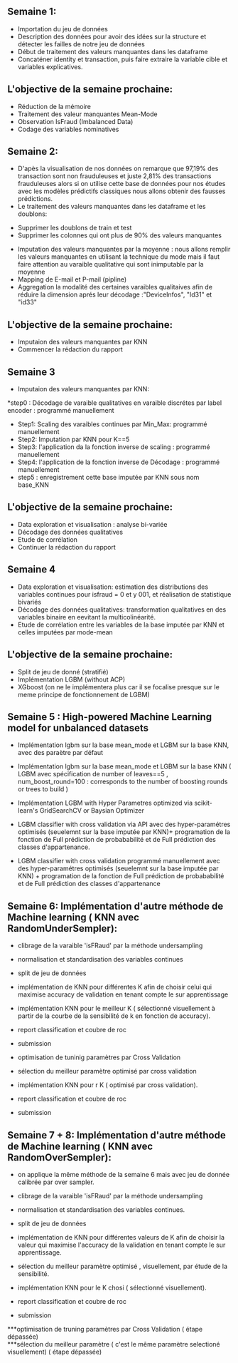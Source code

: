 ## Semaine 1:
- Importation du jeu de données
- Description des données pour avoir des idées sur la structure et détecter les failles de notre jeu de données
- Début de traitement des valeurs manquantes dans les dataframe
- Concaténer identity et transaction, puis faire extraire la variable cible et variables explicatives.

## L'objective de la semaine prochaine:
- Réduction de la mémoire
- Traitement des valeur manquantes Mean-Mode
- Observation IsFraud (Imbalanced Data)
- Codage des variables nominatives

## Semaine 2:
- D'apès la visualisation de nos données on remarque que 97,19% des transaction sont non frauduleuses et juste 2,81% des transactions frauduleuses alors si on utilise cette base de données pour nos études avec les modèles prédictifs classiques nous allons obtenir des fausses prédictions.
- Le traitement des valeurs manquantes dans les dataframe et les doublons:
 * Supprimer les doublons de train et test
 * Supprimer les colonnes qui ont plus de 90% des valeurs manquantes
 - Imputation des valeurs manquantes par la moyenne : nous allons remplir les valeurs manquantes en utilisant la technique du mode mais il faut faire attention au varaible qualitative qui sont inimputable par la moyenne
 -  Mapping de E-mail et P-mail (pipline)
 - Aggregation la modalité des certaines varaibles qualitaives afin de réduire la dimension aprés leur décodage :"DeviceInfos", "Id31" et "id33"

## L'objective de la semaine prochaine:
- Imputaion des valeurs manquantes par KNN 
- Commencer la rédaction du rapport

## Semaine 3
- Imputaion des valeurs manquantes par KNN:

*step0 : Décodage de varaible qualitatives en varaible discrétes par label encoder : programmé manuellement
* Step1: Scaling des varaibles continues par Min_Max: programmé manuellement
* Step2: Imputation par KNN pour K==5 
* Step3: l'application da la fonction inverse de scaling  : programmé manuellement
* Step4: l'application de la fonction inverse de Décodage : programmé manuellement 
* step5 :  enregistrement cette base imputée par KNN sous nom base_KNN

## L'objective de la semaine prochaine:
- Data exploration et visualisation : analyse bi-variée
- Décodage des données qualitatives
- Etude de corrélation  
- Continuer la rédaction du rapport 
 
## Semaine 4
- Data exploration et visualisation: estimation des distributions des variables continues pour isfraud = 0 et y 001, et réalisation de statistique bivariés
- Décodage des données qualitatives: transformation qualitatives en des variables binaire en eevitant la multicolinéarité.
- Etude de corrélation entre les variables de la base imputée par KNN et celles imputées par mode-mean

## L'objective de la semaine prochaine:
- Split de jeu de donné (stratifié)
- Implémentation LGBM (without ACP)
- XGboost (on ne le implémentera plus car il se focalise presque sur le meme principe de fonctionnement de LGBM)

## Semaine 5 : High-powered Machine Learning model for unbalanced datasets
- Implémentation lgbm sur la base mean_mode et LGBM sur la base KNN, avec des paraètre par défaut

- Implémentation lgbm sur la base mean_mode et LGBM sur la base KNN  ( LGBM avec spécification de number of leaves==5 , num_boost_round=100 : corresponds to the number of boosting rounds or trees to build )

- Implémentation LGBM with Hyper Parametres optimized via scikit-learn's GridSearchCV or Baysian Optimizer 

- LGBM classifier with cross validation via API avec des hyper-paramétres optimisés (seuelemnt sur la base imputée par KNN)+ programation de la fonction de Full prédiction de probababilité et de Full prédiction des classes d'appartenance.

- LGBM classifier with cross validation programmé manuellement avec des hyper-paramétres optimisés (seuelemnt sur la base imputée par KNN) + programation de la fonction de Full prédiction de probababilité et de Full prédiction des classes d'appartenance

## Semaine 6: Implémentation d'autre méthode de Machine learning ( KNN avec RandomUnderSempler):
 - clibrage de la varaible 'isFRaud' par la méthode undersampling
 
 - normalisation et standardisation des variables continues
 
 - split de jeu de données
 
 - implémentation de KNN pour différentes K afin de choisir celui qui maximise accuracy de validation en tenant compte le sur    apprentissage 
 
 - implémentation KNN pour le meilleur K ( sélectionné visuellement  à partir de la courbe de la sensibilité de k en fonction de accuracy).
 - report classification et coubre de roc
 
 - submission
 
 - optimisation de tuninig paramètres par Cross Validation
 
 - sélection du meilleur paramètre optimisé par cross validation 
 
 - implémentation KNN pour r K ( optimisé par cross validation).
 
 - report classification et coubre de roc
 
 - submission
 
 
 ##  Semaine 7 + 8: Implémentation d'autre méthode de Machine learning ( KNN avec RandomOverSempler):
 - on applique la même méthode de la semaine 6 mais avec jeu de donnée calibrée par over sampler.
 
 - clibrage de la varaible 'isFRaud' par la méthode undersampling
 
 - normalisation et standardisation des variables continues.
 
 - split de jeu de données
 
 - implémentation de KNN pour différentes valeurs de K afin de choisir la valeur qui maximise l'accuracy de la validation en tenant compte le sur apprentissage.
 
 - sélection du meilleur paramètre optimisé , visuellement, par étude de la sensibilité.
 
 - implémentation KNN pour le K chosi ( sélectionné visuellement).
 
 - report classification et coubre de roc
 
 - submission
 
 ***optimisation de truning paramètres par Cross Validation ( étape dépassée)  
 ***sélection du meilleur paramètre ( c'est le même paramètre selectioné visuellement) ( étape dépassée)
